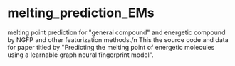 # melting_prediction_EMs
melting point prediction for "general compound" and energetic compound by NGFP and other featurization methods./n
This the source code and data for paper titled by "Predicting the melting point of energetic molecules using a learnable graph neural fingerprint model".
